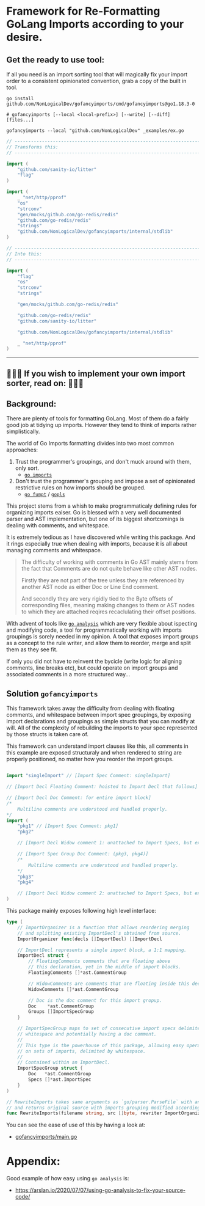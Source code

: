 # Framework for Re-Formatting GoLang Imports according to your desire.

## Get the ready to use tool:

If all you need is an import sorting tool that will magically fix your import order to a consistent opinionated convention, grab a copy of the built in tool.

```
go install github.com/NonLogicalDev/gofancyimports/cmd/gofancyimports@go1.18.3-0

# gofancyimports [--local <local-prefix>] [--write] [--diff] [files...]

gofancyimports --local "github.com/NonLogicalDev" _examples/ex.go
```

```go
// --------------------------------------------------------------------------------
// Transforms this:
// --------------------------------------------------------------------------------

import (
	"github.com/sanity-io/litter"
	"flag"
)

import (
	_ "net/http/pprof"
	"os"
	"strconv"
	"gen/mocks/github.com/go-redis/redis"
	"github.com/go-redis/redis"
	"strings"
	"github.com/NonLogicalDev/gofancyimports/internal/stdlib"
)

// --------------------------------------------------------------------------------
// Into this:
// --------------------------------------------------------------------------------

import (
	"flag"
	"os"
	"strconv"
	"strings"

	"gen/mocks/github.com/go-redis/redis"

	"github.com/go-redis/redis"
	"github.com/sanity-io/litter"

	"github.com/NonLogicalDev/gofancyimports/internal/stdlib"

	_ "net/http/pprof"
)

```

- - - - - -

## 📘📘📘 If you wish to implement your own import sorter, read on: 📘📘📘


## Background:

There are plenty of tools for formatting GoLang. Most of them do a fairly good
job at tidying up imports.  However they tend to think of imports rather
simplistically.

The world of Go Imports formatting divides into two most common approaches:

1. Trust the programmer's groupings, and don't muck around with them, only sort.
	* [`go imports`][1]
2. Don't trust the programmer's grouping and impose a set of opinionated restrictive rules on how imports should be grouped.
	* [`go fumpt`][2] / [`gopls`][2]

This project stems from a whish to make programmaticaly defining rules for organizing  imports eaiser. Go is blessed with a very well documented parser and AST implementation, but one of its biggest shortcomings is dealing with comments, and whitespace.

It is extremely tedious as I have discovered while writing this package. And it rings especially true when dealing with imports, because it is all about managing comments and whitespace.

> The difficulty of working with comments in Go AST mainly stems from the fact that Comments are do not quite behave like other AST nodes.
>
> Firstly they are not part of the tree unless they are referenced by another AST node as either Doc or Line End comment.
>
> And secondly they are very rigidly tied to the Byte offsets of corresponding files, meaning making changes to them or AST nodes to which they are attached reqires recaclulating their offset positions.

With advent of tools like [`go analysis`][3] which are very flexible about ispecting and modifying code, a tool for programmatically working with imports groupings is sorely needed in my opinion. A tool that exposes import groups as a concept to the rule writer, and allow them to reorder, merge and split them as they see fit.

If only you did not have to reinvent the bycicle (write logic for aligning comments, line breaks etc), but could operate on import groups and associated comments in a more structured  way...

## Solution `gofancyimports`

This framework takes away the difficulty from dealing with floating comments, and whitespace between import spec groupings, by exposing import declarations and groupings as simple structs that you can modify at will.  All of the complexity of rebuilding the imports to your spec represented by those structs is taken care of.

This framework can understand import clauses like this, all comments in this example are exposed structuraly and when rendered to string are properly positioned, no matter how you reorder the import groups.

```go

import "singleImport" // [Import Spec Comment: singleImport]

// [Import Decl Floating Comment: hoisted to Import Decl that follows]

// [Import Decl Doc Comment: for entire import block]
/*
	Multiline comments are understood and handled properly.
*/
import (
	"pkg1" // [Import Spec Comment: pkg1]
	"pkg2"

	// [Import Decl Widow comment 1: unattached to Import Specs, but exposed in enclosing Import Decl]

	// [Import Spec Group Doc Comment: (pkg3, pkg4)]
	/*
		Multiline comments are understood and handled properly.
	*/
	"pkg3"
	"pkg4"

	// [Import Decl Widow comment 2: unattached to Import Specs, but exposed in enclosing Import Decl]
)
```

This package mainly exposes following high level interface:

```go
type (
	// ImportOrganizer is a function that allows reordering merging
	// and splitting existing ImportDecl's obtained from source.
	ImportOrganizer func(decls []ImportDecl) []ImportDecl

	// ImportDecl represents a single import block, a 1:1 mapping.
	ImportDecl struct {
		// FloatingComments comments that are floating above
		// this declaration, yet in the middle of import blocks.
		FloatingComments []*ast.CommentGroup

		// WidowComments are comments that are floating inside this declaration unattached to specs.
		WidowComments []*ast.CommentGroup

		// Doc is the doc comment for this import gropup.
		Doc    *ast.CommentGroup
		Groups []ImportSpecGroup
	}

	// ImportSpecGroup maps to set of consecutive import specs delimited by
	// whitespace and potentially having a doc comment.
	//
	// This type is the powerhouse of this package, allowing easy operation
	// on sets of imports, delimited by whitespace.
	//
	// Contained within an ImportDecl.
	ImportSpecGroup struct {
		Doc   *ast.CommentGroup
		Specs []*ast.ImportSpec
	}
)

// RewriteImports takes same arguments as `go/parser.ParseFile` with an addition of `rewriter`
// and returns original source with imports grouping modified according to the rewriter.
func RewriteImports(filename string, src []byte, rewriter ImportOrganizer) ([]byte, error)
```

You can see the ease of use of this by having a look at:
* [gofancyimports/main.go](./cmd/gofancyimports/main.go)


# Appendix:

Good example of how easy using `go analysis` is:
* https://arslan.io/2020/07/07/using-go-analysis-to-fix-your-source-code/

[1]: https://pkg.go.dev/golang.org/x/tools/cmd/goimports
[2]: https://github.com/mvdan/gofumpt
[3]: https://pkg.go.dev/golang.org/x/tools/go/analysis
